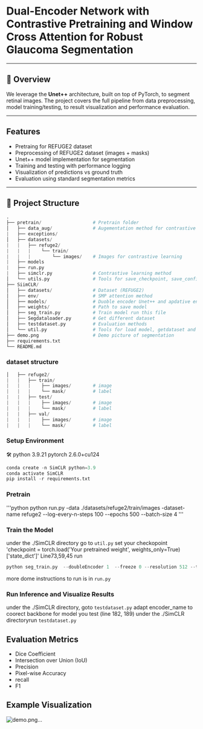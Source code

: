 #  Dual-Encoder Network with Contrastive Pretraining and Window Cross Attention for Robust Glaucoma Segmentation

---

## 📌 Overview

We leverage the **Unet++** architecture, built on top of PyTorch, to segment retinal images. The project covers the full pipeline from data preprocessing, model training/testing, to result visualization and performance evaluation.

---

##  Features
-    Pretraing for REFUGE2 dataset
-  Preprocessing of REFUGE2 dataset (images + masks)
-  Unet++ model implementation for segmentation
-  Training and testing with performance logging
-  Visualization of predictions vs ground truth
-  Evaluation using standard segmentation metrics

---

## 📁 Project Structure

 ```python 
.
├── pretrain/                   # Pretrain folder
│   ├── data_aug/               # Augementation method for contrastive learning
|   ├── exceptions/
│   ├── datasets/           
|   |   ├── refuge2/  
|   |   |    └── train/           
|   |   |        └── images/    # Images for contrastive learning
|   ├── models
|   ├── run.py
|   ├── simclr.py               # Contrastive learning method
│   └── utils.py                # Tools for save_checkpoint, save_config_file, calculate accuracy
├── SiimCLR/                     
│   ├── datasets/               # Dataset (REFUGE2)
│   ├── env/                    # SMP attention method
│   ├── models/                 # Duoble encoder Unet++ and apdative encoder for contrastive learning
│   ├── weights/                # Path to save model
│   ├── seg_train.py            # Train model run this file
│   ├── Segdataloader.py        # Get different dataset
│   ├── testdataset.py          # Evaluation methods
│   └── util.py                 # Tools for load model, getdataset and get dataloader
├── demo.png                    # Demo picture of segmentation
├── requirements.txt                
└── README.md
```
### dataset structure
```python
│   ├── refuge2/          
|   |   ├── train/  
|   |   |    ├── images/        # image
|   |   |    └── mask/          # label
|   |   ├── test/  
|   |   |    ├── images/        # image
|   |   |    └── mask/          # label
|   |   ├── val/  
|   |   |    ├── images/        # image
|   |   |    └── mask/          # label
```
### Setup Environment
🛠️
python 3.9.21
pytorch 2.6.0+cu124
```python
conda create -n SimCLR python=3.9
conda activate SimCLR
pip install -r requirements.txt
```
### Pretrain
'''python
python run.py -data ./datasets/refuge2/train/images -dataset-name refuge2 --log-every-n-steps 100 --epochs 500 --batch-size 4
'''
### Train the Model
under the ./SimCLR directory
go to  `util.py` set your checkopoint 'checkpoint = torch.load('Your pretrained weight', weights_only=True)['state_dict']' Line73,59,45
run 
```python
python seg_train.py  --doubleEncoder 1  --freeze 0 --resolution 512 --train_batch_size 4 --backbone timm-efficientnet-b5 --num_train_epochs 250
```
more dome instructions to run is in  `run.py`

### Run Inference and Visualize Results
under the ./SimCLR directory, goto `testdataset.py` adapt encoder_name to coorect backbone for model you test (line 182, 189)
under the ./SimCLR directoryrun `testdataset.py`
## Evaluation Metrics
- Dice Coefficient
- Intersection over Union (IoU)
- Precision
- Pixel-wise Accuracy
- recall
- F1
## Example Visualization
![demo.png…]()















